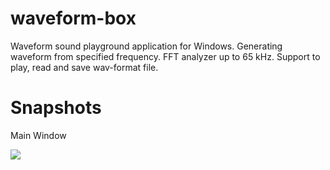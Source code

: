 # waveform-box
Waveform sound playground application for Windows. Generating waveform from specified frequency. FFT analyzer up to 65 kHz. Support to play, read and save wav-format file.

# Snapshots

Main Window

<img src="http://necotech.org/wp-content/uploads/2017/07/waveform-box.png">
